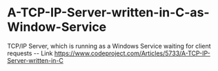 # A-TCP-IP-Server-written-in-C-as-Window-Service
TCP/IP Server, which is running as a Windows Service waiting for client requests -- Link https://www.codeproject.com/Articles/5733/A-TCP-IP-Server-written-in-C
